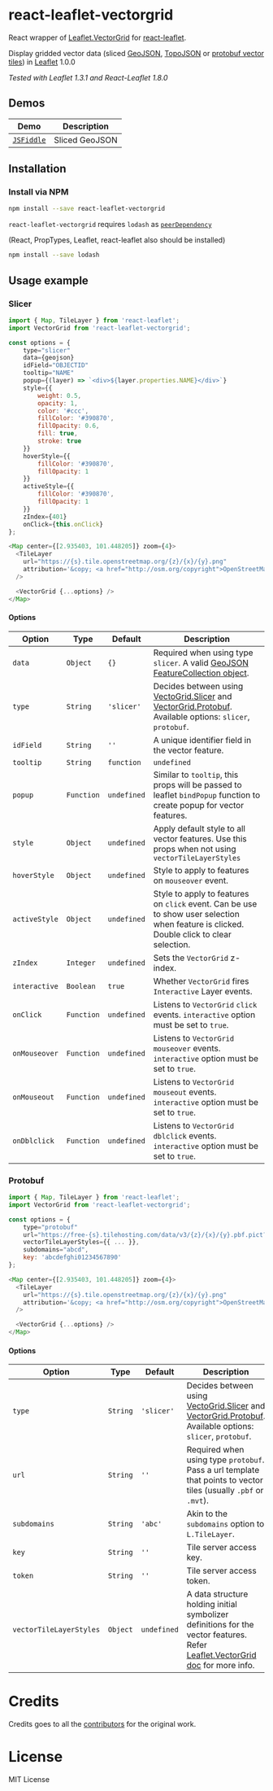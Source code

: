 # react-leaflet-vectorgrid

React wrapper of [Leaflet.VectorGrid](https://github.com/Leaflet/Leaflet.VectorGrid)
for [react-leaflet](https://github.com/PaulLeCam/react-leaflet).

Display gridded vector data (sliced [GeoJSON](http://geojson.org/), [TopoJSON](https://github.com/mbostock/topojson/wiki) or [protobuf vector tiles](https://github.com/mapbox/vector-tile-spec)) in [Leaflet](http://www.leafletjs.com) 1.0.0

*Tested with Leaflet 1.3.1 and React-Leaflet 1.8.0*

## Demos

| Demo		| Description			|
| ---		| ---					|
| [`JSFiddle`](https://jsfiddle.net/m_hasbie/rnx44us3/) | Sliced GeoJSON |



## Installation

### Install via NPM

```bash
npm install --save react-leaflet-vectorgrid
```

`react-leaflet-vectorgrid` requires `lodash` as [`peerDependency`](https://docs.npmjs.com/files/package.json#peerdependencies)

(React, PropTypes, Leaflet, react-leaflet also should be installed)
```bash
npm install --save lodash
```

## Usage example

### Slicer

```javascript
import { Map, TileLayer } from 'react-leaflet';
import VectorGrid from 'react-leaflet-vectorgrid';

const options = {
	type="slicer"
	data={geojson}
	idField="OBJECTID"
	tooltip="NAME"
	popup={(layer) => `<div>${layer.properties.NAME}</div>`}
	style={{
		weight: 0.5,
		opacity: 1,
		color: '#ccc',
		fillColor: '#390870',
		fillOpacity: 0.6,
		fill: true,
		stroke: true
	}}
	hoverStyle={{
		fillColor: '#390870',
		fillOpacity: 1
	}}
	activeStyle={{
		fillColor: '#390870',
		fillOpacity: 1
	}}
	zIndex={401}
	onClick={this.onClick}
};

<Map center={[2.935403, 101.448205]} zoom={4}>
  <TileLayer
    url="https://{s}.tile.openstreetmap.org/{z}/{x}/{y}.png"
    attribution='&copy; <a href="http://osm.org/copyright">OpenStreetMap</a> contributors'
  />

  <VectorGrid {...options} />
</Map>
```

#### Options

Option          | Type      | Default | Description
--------------- | --------- | ------- | -------------
`data`          | `Object`  | `{}`    | Required when using type `slicer`. A valid [GeoJSON FeatureCollection object](http://geojson.org/geojson-spec.html).
`type`          | `String`  | `'slicer'`| Decides between using [VectoGrid.Slicer](http://leaflet.github.io/Leaflet.VectorGrid/vectorgrid-api-docs.html#vectorgrid-slicer) and [VectorGrid.Protobuf](http://leaflet.github.io/Leaflet.VectorGrid/vectorgrid-api-docs.html#vectorgrid-protobuf). Available options: `slicer`, `protobuf`.
`idField`       | `String`   | `''`   | A unique identifier field in the vector feature.
`tooltip`       | `String` | `function`     | `undefined`   | Show tooltip on vector features. Set to feature properties name to use that properties value as tooltip. Or pass a function that will return a string. e.g. `function(feature) { return feature.properties.NAME; }`
`popup`   | `Function`   | `undefined`    | Similar to `tooltip`, this props will be passed to leaflet `bindPopup` function to create popup for vector features.
`style`   | `Object`  	 | `undefined`    | Apply default style to all vector features. Use this props when not using `vectorTileLayerStyles`
`hoverStyle`   | `Object`  	 | `undefined`    | Style to apply to features on `mouseover` event.
`activeStyle`   | `Object`  	 | `undefined`    | Style to apply to features on `click` event. Can be use to show user selection when feature is clicked. Double click to clear selection.
`zIndex`   | `Integer`   | `undefined`    | Sets the `VectorGrid` z-index.
`interactive`   | `Boolean`   | `true`    | Whether `VectorGrid` fires `Interactive` Layer events.
`onClick` |  `Function`     | `undefined`    | Listens to `VectorGrid` `click` events. `interactive` option must be set to `true`.
`onMouseover` |  `Function`     | `undefined`    | Listens to `VectorGrid` `mouseover` events. `interactive` option must be set to `true`.
`onMouseout` |  `Function`     | `undefined`    | Listens to `VectorGrid` `mouseout` events. `interactive` option must be set to `true`.
`onDblclick` |  `Function`     | `undefined`    | Listens to `VectorGrid` `dblclick` events. `interactive` option must be set to `true`.

### Protobuf

```javascript
import { Map, TileLayer } from 'react-leaflet';
import VectorGrid from 'react-leaflet-vectorgrid';

const options = {
	type="protobuf"
	url="https://free-{s}.tilehosting.com/data/v3/{z}/{x}/{y}.pbf.pict?key={key}"
	vectorTileLayerStyles={{ ... }},
    subdomains="abcd",
    key: 'abcdefghi01234567890'
};

<Map center={[2.935403, 101.448205]} zoom={4}>
  <TileLayer
    url="https://{s}.tile.openstreetmap.org/{z}/{x}/{y}.png"
    attribution='&copy; <a href="http://osm.org/copyright">OpenStreetMap</a> contributors'
  />

  <VectorGrid {...options} />
</Map>
```

#### Options

Option          | Type      | Default | Description
--------------- | --------- | ------- | -------------
`type`          | `String`  | `'slicer'`| Decides between using [VectoGrid.Slicer](http://leaflet.github.io/Leaflet.VectorGrid/vectorgrid-api-docs.html#vectorgrid-slicer) and [VectorGrid.Protobuf](http://leaflet.github.io/Leaflet.VectorGrid/vectorgrid-api-docs.html#vectorgrid-protobuf). Available options: `slicer`, `protobuf`.
`url`           | `String`  | `''`    | Required when using type `protobuf`. Pass a url template that points to vector tiles (usually `.pbf` or `.mvt`).
`subdomains`    | `String`  | `'abc'` | Akin to the `subdomains` option to `L.TileLayer`.
`key`  			| `String`  | `''`    | Tile server access key.
`token`  		| `String`  | `''`    | Tile server access token.
`vectorTileLayerStyles`   | `Object`  	 | `undefined`    | A data structure holding initial symbolizer definitions for the vector features. Refer [Leaflet.VectorGrid doc](http://leaflet.github.io/Leaflet.VectorGrid/vectorgrid-api-docs.html#styling-vectorgrids) for more info.




# Credits
Credits goes to all the [contributors](https://github.com/Leaflet/Leaflet.VectorGrid/graphs/contributors) for the original work.

# License

MIT License
